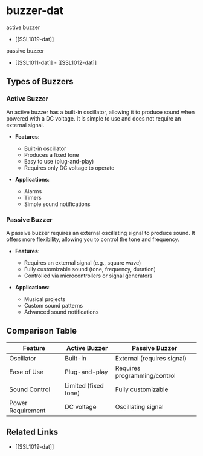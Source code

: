 
# buzzer-dat


active buzzer 
- [[SSL1019-dat]]

passive buzzer 
- [[SSL1011-dat]] - [[SSL1012-dat]]


## Types of Buzzers

### Active Buzzer
An active buzzer has a built-in oscillator, allowing it to produce sound when powered with a DC voltage. It is simple to use and does not require an external signal.

- **Features**:
  - Built-in oscillator
  - Produces a fixed tone
  - Easy to use (plug-and-play)
  - Requires only DC voltage to operate

- **Applications**:
  - Alarms
  - Timers
  - Simple sound notifications

### Passive Buzzer
A passive buzzer requires an external oscillating signal to produce sound. It offers more flexibility, allowing you to control the tone and frequency.

- **Features**:
  - Requires an external signal (e.g., square wave)
  - Fully customizable sound (tone, frequency, duration)
  - Controlled via microcontrollers or signal generators

- **Applications**:
  - Musical projects
  - Custom sound patterns
  - Advanced sound notifications

## Comparison Table

| Feature            | Active Buzzer                  | Passive Buzzer                 |
|---------------------|--------------------------------|---------------------------------|
| Oscillator          | Built-in                      | External (requires signal)     |
| Ease of Use         | Plug-and-play                 | Requires programming/control   |
| Sound Control       | Limited (fixed tone)          | Fully customizable             |
| Power Requirement   | DC voltage                    | Oscillating signal             |

## Related Links
- [[SSL1019-dat]]
